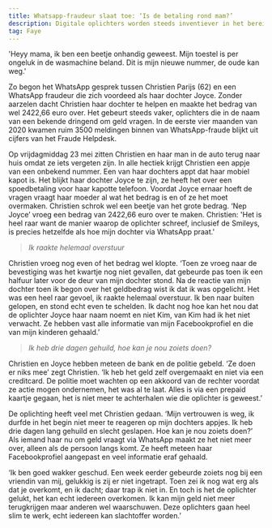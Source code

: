 ```yaml
---
title: Whatsapp-fraudeur slaat toe: ‘Is de betaling rond mam?’
description: Digitale oplichters worden steeds inventiever in het bereiken van slachtoffers. Zo doen criminelen zich tegenwoordig bijvoorbeeld voor als familieleden, om slachtoffers zo geld af te troggelen. Christien Parijs (62) doet haar verhaal.
tag: Faye
---
```


'Heyy mama, ik ben een beetje onhandig geweest. Mijn toestel is per ongeluk in de wasmachine beland. Dit is mijn nieuwe nummer, de oude kan weg.'

Zo begon het WhatsApp gesprek tussen Christien Parijs (62) en een WhatsApp fraudeur die zich voordeed als haar dochter Joyce. Zonder aarzelen dacht Christien haar dochter te helpen en maakte het bedrag van wel 2422,66 euro over. Het gebeurt steeds vaker, oplichters die in de naam van een bekende dringend om geld vragen. In de eerste vier maanden van 2020 kwamen ruim 3500 meldingen binnen van WhatsApp-fraude blijkt uit cijfers van het Fraude Helpdesk.

Op vrijdagmiddag 23 mei zitten Christien en haar man in de auto terug naar huis omdat ze iets vergeten zijn. In alle hectiek krijgt Christien een appje van een onbekend nummer. Een van haar dochters appt dat haar mobiel kapot is. Het blijkt haar dochter Joyce te zijn, ze heeft het over een spoedbetaling voor haar kapotte telefoon. Voordat Joyce ernaar hoeft de vragen vraagt haar moeder al wat het bedrag is en of ze het moet overmaken. Christien schrok wel een beetje van het grote bedrag. ‘Nep Joyce’ vroeg een bedrag van 2422,66 euro over te maken. Christien: 'Het is heel raar want de manier waarop de oplichter schreef, inclusief de Smileys, is precies hetzelfde als hoe mijn dochter via WhatsApp praat.'

> _Ik raakte helemaal overstuur_

Christien vroeg nog even of het bedrag wel klopte. ‘Toen ze vroeg naar de bevestiging was het kwartje nog niet gevallen, dat gebeurde pas toen ik een halfuur later voor de deur van mijn dochter stond. Na de reactie van mijn dochter toen ik begon over het geldbedrag wist ik dat ik was opgelicht. Het was een heel raar gevoel, ik raakte helemaal overstuur. Ik ben naar buiten gelopen, en stond echt even te schelden. Ik dacht nog hoe kan het nou dat de oplichter Joyce haar naam noemt en niet Kim, van Kim had ik het niet verwacht. Ze hebben vast alle informatie van mijn Facebookprofiel en die van mijn kinderen gehaald.’

>_Ik heb drie dagen gehuild, hoe kan je nou zoiets doen?_

Christien en Joyce hebben meteen de bank en de politie gebeld. ‘Ze doen er niks mee’ zegt Christien. ‘Ik heb het geld zelf overgemaakt en niet via een creditcard. De politie moet wachten op een akkoord van de rechter voordat ze actie mogen ondernemen, het was al te laat. Alles is via een prepaid kaartje gegaan, het is niet meer te achterhalen wie die oplichter is geweest.’ 

De oplichting heeft veel met Christien gedaan. ‘Mijn vertrouwen is weg, ik durfde in het begin niet meer te reageren op mijn dochters appjes. Ik heb drie dagen lang gehuild en slecht geslapen. Hoe kan je nou zoiets doen?’ Als iemand haar nu om geld vraagt via WhatsApp maakt ze het niet meer over, alleen als de persoon langs komt. Ze heeft meteen haar Facebookprofiel aangepast en veel informatie eraf gehaald. 

‘Ik ben goed wakker geschud. Een week eerder gebeurde zoiets nog bij een vriendin van mij, gelukkig is zij er niet ingetrapt. Toen zei ik nog wat erg als dat je overkomt, en ik dacht; daar trap ik niet in. En toch is het de oplichter gelukt, het kan echt iedereen overkomen. Ik kan mijn geld niet meer terugkrijgen maar anderen wel waarschuwen. Deze oplichters gaan heel slim te werk, echt iedereen kan slachtoffer worden.’



